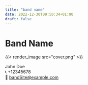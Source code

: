 ```yaml
---
title: "band name"
date: 2022-12-30T09:50:34+01:00
draft: false
---
```


# Band Name

{{< render_image src="cover.png" >}}

John Doe  
:telephone_receiver: +12345678  
:email: bandSite@example.com